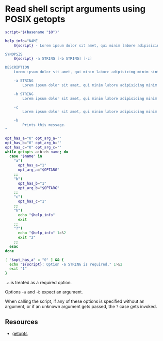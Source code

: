 # Read shell script arguments using POSIX getopts

```sh
script="$(basename "$0")"

help_info="NAME
    ${script} - Lorem ipsum dolor sit amet, qui minim labore adipisicing minim sint cillum sint consectetur cupidatat.

SYNOPSIS
    ${script} -a STRING [-b STRING] [-c]

DESCRIPTION
    Lorem ipsum dolor sit amet, qui minim labore adipisicing minim sint cillum sint consectetur cupidatat.

    -a STRING
        Lorem ipsum dolor sit amet, qui minim labore adipisicing minim sint cillum sint consectetur cupidatat.

    -b STRING
        Lorem ipsum dolor sit amet, qui minim labore adipisicing minim sint cillum sint consectetur cupidatat.

    -c
        Lorem ipsum dolor sit amet, qui minim labore adipisicing minim sint cillum sint consectetur cupidatat.

    -h
        Prints this message.
"

opt_has_a="0" opt_arg_a=""
opt_has_b="0" opt_arg_b=""
opt_has_c="0" opt_arg_c=""
while getopts a:b:ch name; do
  case "$name" in
    "a")
      opt_has_a="1"
      opt_arg_a="$OPTARG"
    ;;
    "b")
      opt_has_b="1"
      opt_arg_b="$OPTARG"
    ;;
    "c")
      opt_has_c="1"
    ;;
    "h")
      echo "$help_info"
      exit
    ;;
    "?")
      echo "$help_info" 1>&2
      exit "2"
    ;;
  esac
done

[ "$opt_has_a" = "0" ] && {
  echo "${script}: Option -a STRING is required." 1>&2
  exit "1"
}
```

`-a` is treated as a required option.

Options `-a` and `-b` expect an argument.

When calling the script, if any of these options is specified without an argument, or if an unknown argument gets passed, the `?` case gets invoked.

## Resources

-   [getopts](https://pubs.opengroup.org/onlinepubs/9699919799/utilities/getopts.html)
